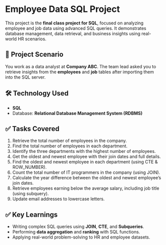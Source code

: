# Employee Data SQL Project

This project is the **final class project for SQL**, focused on analyzing employee and job data using advanced SQL queries. It demonstrates database management, data retrieval, and business insights using real-world HR scenarios.



## 📌 Project Scenario
You work as a data analyst at **Company ABC**. The team lead asked you to retrieve insights from the **employees** and **job** tables after importing them into the SQL server.



## 🛠️ Technology Used
- **SQL**
- Database: **Relational Database Management System (RDBMS)**



## ✅ Tasks Covered
1. Retrieve the total number of employees in the company.
2. Find the total number of employees in each department.
3. Identify the three departments with the highest number of employees.
4. Get the oldest and newest employee with their join dates and full details.
5. Find the oldest and newest employee in each department (using CTE & ROW_NUMBER).
6. Count the total number of IT programmers in the company (using JOIN).
7. Calculate the year difference between the oldest and newest employee’s join dates.
8. Retrieve employees earning below the average salary, including job title (using subquery).
9. Update email addresses to lowercase letters.



## ✅ Key Learnings
- Writing complex SQL queries using **JOIN**, **CTE**, and **Subqueries**.
- Performing **data aggregation** and **ranking** with SQL functions.
- Applying real-world problem-solving to HR and employee datasets.


